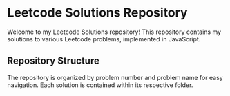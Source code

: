 # Leetcode Solutions Repository

Welcome to my Leetcode Solutions repository! This repository contains my solutions to various Leetcode problems, implemented in JavaScript.

## Repository Structure

The repository is organized by problem number and problem name for easy navigation. Each solution is contained within its respective folder.

